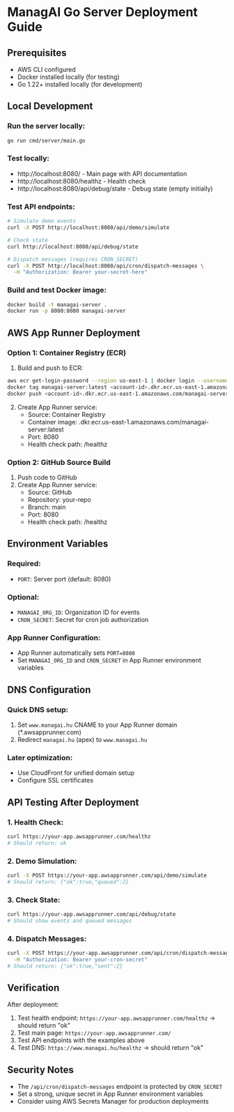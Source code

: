# ManagAI Go Server Deployment Guide

## Prerequisites
- AWS CLI configured
- Docker installed locally (for testing)
- Go 1.22+ installed locally (for development)

## Local Development

### Run the server locally:
```bash
go run cmd/server/main.go
```

### Test locally:
- http://localhost:8080/ - Main page with API documentation
- http://localhost:8080/healthz - Health check
- http://localhost:8080/api/debug/state - Debug state (empty initially)

### Test API endpoints:
```bash
# Simulate demo events
curl -X POST http://localhost:8080/api/demo/simulate

# Check state
curl http://localhost:8080/api/debug/state

# Dispatch messages (requires CRON_SECRET)
curl -X POST http://localhost:8080/api/cron/dispatch-messages \
  -H "Authorization: Bearer your-secret-here"
```

### Build and test Docker image:
```bash
docker build -t managai-server .
docker run -p 8080:8080 managai-server
```

## AWS App Runner Deployment

### Option 1: Container Registry (ECR)
1. Build and push to ECR:
```bash
aws ecr get-login-password --region us-east-1 | docker login --username AWS --password-stdin <account-id>.dkr.ecr.us-east-1.amazonaws.com
docker tag managai-server:latest <account-id>.dkr.ecr.us-east-1.amazonaws.com/managai-server:latest
docker push <account-id>.dkr.ecr.us-east-1.amazonaws.com/managai-server:latest
```

2. Create App Runner service:
   - Source: Container Registry
   - Container image: <account-id>.dkr.ecr.us-east-1.amazonaws.com/managai-server:latest
   - Port: 8080
   - Health check path: /healthz

### Option 2: GitHub Source Build
1. Push code to GitHub
2. Create App Runner service:
   - Source: GitHub
   - Repository: your-repo
   - Branch: main
   - Port: 8080
   - Health check path: /healthz

## Environment Variables

### Required:
- `PORT`: Server port (default: 8080)

### Optional:
- `MANAGAI_ORG_ID`: Organization ID for events
- `CRON_SECRET`: Secret for cron job authorization

### App Runner Configuration:
- App Runner automatically sets `PORT=8080`
- Set `MANAGAI_ORG_ID` and `CRON_SECRET` in App Runner environment variables

## DNS Configuration

### Quick DNS setup:
1. Set `www.managai.hu` CNAME to your App Runner domain (*.awsapprunner.com)
2. Redirect `managai.hu` (apex) to `www.managai.hu`

### Later optimization:
- Use CloudFront for unified domain setup
- Configure SSL certificates

## API Testing After Deployment

### 1. Health Check:
```bash
curl https://your-app.awsapprunner.com/healthz
# Should return: ok
```

### 2. Demo Simulation:
```bash
curl -X POST https://your-app.awsapprunner.com/api/demo/simulate
# Should return: {"ok":true,"queued":2}
```

### 3. Check State:
```bash
curl https://your-app.awsapprunner.com/api/debug/state
# Should show events and queued messages
```

### 4. Dispatch Messages:
```bash
curl -X POST https://your-app.awsapprunner.com/api/cron/dispatch-messages \
  -H "Authorization: Bearer your-cron-secret"
# Should return: {"ok":true,"sent":2}
```

## Verification

After deployment:
1. Test health endpoint: `https://your-app.awsapprunner.com/healthz` → should return "ok"
2. Test main page: `https://your-app.awsapprunner.com/`
3. Test API endpoints with the examples above
4. Test DNS: `https://www.managai.hu/healthz` → should return "ok"

## Security Notes

- The `/api/cron/dispatch-messages` endpoint is protected by `CRON_SECRET`
- Set a strong, unique secret in App Runner environment variables
- Consider using AWS Secrets Manager for production deployments
